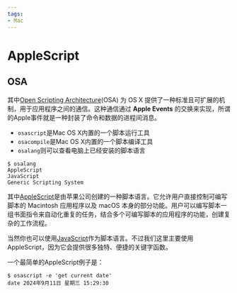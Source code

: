 ```yaml
---
tags:
- Mac
---
```


# AppleScript

## OSA
其中[Open Scripting Architecture](https://developer.apple.com/library/archive/documentation/LanguagesUtilities/Conceptual/MacAutomationScriptingGuide/index.html)(OSA) 为 OS X 提供了一种标准且可扩展的机制，用于应用程序之间的通信。这种通信通过 **Apple Events** 的交换来实现，所谓的Apple事件就是一种封装了命令和数据的进程间消息。

- `osascript`是Mac OS X内置的一个脚本运行工具
- `osacompile`是Mac OS X内置的一个脚本编译工具
- `osalang`则可以查看电脑上已经安装的脚本语言

<div class='console'>

```console
$ osalang
AppleScript
JavaScript
Generic Scripting System

```

</div>

其中[AppleScript](https://developer.apple.com/library/archive/documentation/AppleScript/Conceptual/AppleScriptLangGuide/introduction/ASLR_intro.html#//apple_ref/doc/uid/TP40000983-CH208-SW1)是由苹果公司创建的一种脚本语言。它允许用户直接控制可编写脚本的 Macintosh 应用程序以及 macOS 本身的部分功能。用户可以编写脚本一组书面指令来自动化重复的任务，结合多个可编写脚本的应用程序的功能，创建复杂的工作流程。

当然你也可以使用[JavaScript](https://developer.mozilla.org/en-US/docs/Web/JavaScript)作为脚本语言。不过我们这里主要使用AppleScript，因为它会提供很多独特、便捷的关键字函数。

一个最简单的AppleScript例子是：

<div class='console'>

```console
$ osascript -e 'get current date'
date 2024年9月11日 星期三 15:29:30

```

</div>